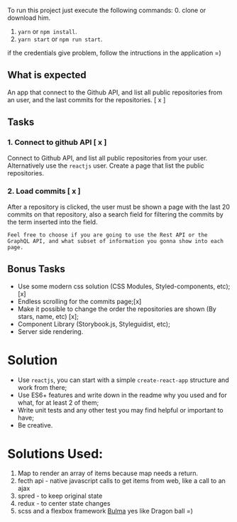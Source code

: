 To run this project just execute the following commands:
0. clone or download him.
1. `yarn` or `npm install`.
2. `yarn start` or `npm run start`.

if the credentials give problem, follow the intructions in the application  =)


## What is expected
An app that connect to the Github API, and list all public repositories from an user, and the last commits for the repositories. [ x ] 

## Tasks

### 1. Connect to github API [ x ] 
Connect to Github API, and list all public repositories from your user. Alternatively use the `reactjs` user.
Create a page that list the public repositories.

### 2. Load commits [ x ] 
After a repository is clicked, the user must be shown a page with the last 20 commits on that repository, also a search field for filtering the commits by the term inserted into the field.

```
Feel free to choose if you are going to use the Rest API or the GraphQL API, and what subset of information you gonna show into each page.
```

## Bonus Tasks
- Use some modern css solution (CSS Modules, Styled-components, etc); [x] 
- Endless scrolling for the commits page;[x]
- Make it possible to change the order the repositories are shown (By stars, name, etc) [x];
- Component Library (Storybook.js, Styleguidist, etc);
- Server side rendering.

# Solution
- Use `reactjs`, you can start with a simple `create-react-app` structure and work from there;
- Use ES6+ features and write down in the readme why you used and for what, for at least 2 of them;
- Write unit tests and any other test you may find helpful or important to have;
- Be creative.

# Solutions Used:
  1. Map to render an array of items because map needs a return.
  2. fecth api - native javascript calls to get items from web, like a call to an ajax
  3. spred - to keep original state
  4. redux - to center state changes
  5. scss and a flexbox framework [Bulma](https://bulma.io/) yes like Dragon ball =)
